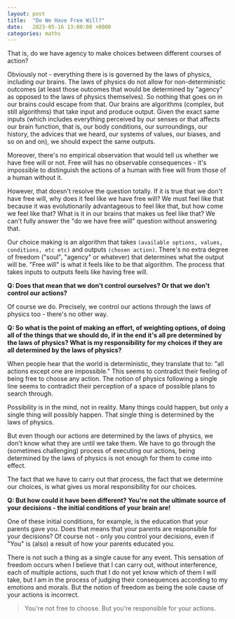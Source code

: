 ```yaml
---
layout: post
title:  "Do We Have Free Will?"
date:   2023-05-16 13:00:00 +0000
categories: maths
---
```


That is, do we have agency to make choices between different courses of action?

Obviously not - everything there is is governed by the laws of physics, including our brains. 
The laws of physics do not allow for non-deterministic outcomes (at least those outcomes that would be determined by "agency" as opposed to the laws of physics themselves). 
So nothing that goes on in our brains could escape from that. 
Our brains are algorithms (complex, but still algorithms) that take input and produce output. 
Given the exact same inputs (which includes everything perceived by our senses or that affects our brain function, that is, our body conditions, 
our surroundings, our history, the advices that we heard, our systems of values, our biases, and so on and on), we should expect the same outputs.

Moreover, there's no empirical observation that would tell us whether we have free will or not. 
Free will has no observable consequences - it's impossible to distinguish the actions of a human with free will from those of a human without it.

However, that doesn't resolve the question totally. If it is true that we don't have free will, why does it feel like we have free will? 
We must feel like that because it was evolutionarily advantageous to feel like that, but how come we feel like that? 
What is it in our brains that makes us feel like that? We can't fully answer the "do we have free will" question without answering that.

Our choice making is an algorithm that takes `(available options, values, conditions, etc etc)` and outputs `(chosen action)`. 
There's no extra degree of freedom ("soul", "agency" or whatever) that determines what the output will be. 
"Free will" is what it feels like to be that algorithm. The process that takes inputs to outputs feels like having free will.

**Q: Does that mean that we don't control ourselves? Or that we don't control our actions?**

Of course we do. Precisely, we control our actions through the laws of physics too - there's no other way.

**Q: So what is the point of making an effort, of weighting options, of doing all of the things that we should do, if in the end it's all pre determined by the laws of physics? What is my responsibility for my choices if they are all determined by the laws of physics?**

When people hear that the world is deterministic, they translate that to: "all actions except one are impossible." 
This seems to contradict their feeling of being free to choose any action. 
The notion of physics following a single line seems to contradict their perception of a space of possible plans to search through.

Possibility is in the mind, not in reality. Many things could happen, but only a single thing will possibly happen. 
That single thing is determined by the laws of physics.

But even though our actions are determined by the laws of physics, we don't know what they are until we take them. 
We have to go through the (sometimes challenging) process of executing our actions, being determined by the laws of physics is not enough for them to come into effect. 

The fact that we have to carry out that process, the fact that we determine our choices, is what gives us moral responsibility for our choices.

**Q: But how could it have been different? You're not the ultimate source of your decisions - the initial conditions of your brain are!**

One of these initial conditions, for example, is the education that your parents gave you. 
Does that means that your parents are responsible for your decisions? Of course not - 
only you control your decisions, even if "You" is (also) a result of how your parents educated you.

There is not such a thing as a single cause for any event. 
This sensation of freedom occurs when I believe that I can carry out, without interference, each of multiple actions, 
such that I do not yet know which of them I will take, but I am in the process of judging their consequences according to my emotions and morals. 
But the notion of freedom as being the sole cause of your actions is incorrect.

> You're not free to choose. But you're responsible for your actions.

